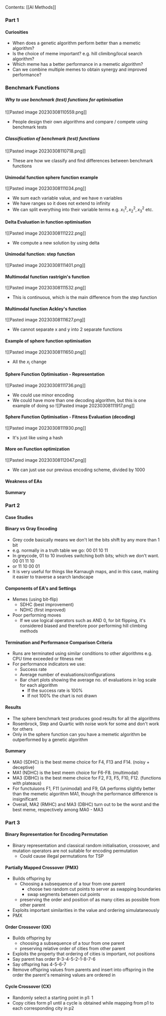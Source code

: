 Contents:
[[AI Methods]]

### Part 1
#### Curiosities
- When does a genetic algorithm perform better than a memetic algorithm?
- Is the choice of meme important? e.g. hill climibng/local search algorithm?
- Which meme has a better performance in a memetic algorithm?
- Can we combine multiple memes to obtain synergy and improved performance?
### Benchmark Functions
##### Why to use benchmark (test) functions for optimisation
![[Pasted image 20230308110559.png]]
- People design their own algorithms and compare / compete using benchmark tests

##### Classification of benchmark (test) functions
![[Pasted image 20230308110718.png]]
- These are how we classify and find differences between benchmark functions
#### Unimodal function sphere function example
![[Pasted image 20230308111034.png]]
- We sum each variable value, and we have n variables
- We have ranges so it does not extend to infinity
- We can split everything into their variable terms e.g. $x_1^2, x_2^2, x_3^2$ etc.
#### Delta Evaluation in function optimisation
![[Pasted image 20230308111222.png]]
- We compute a new solution by using delta
#### Unimodal function: step function
![[Pasted image 20230308111401.png]]

#### Multimodal function rastrigin's function
![[Pasted image 20230308111532.png]]
- This is continuous, which is the main difference from the step function
#### Multimodal function Ackley's function
![[Pasted image 20230308111627.png]]
- We cannot separate x and y into 2 separate functions
#### Example of sphere function optimisation
![[Pasted image 20230308111650.png]]
- All the $x_i$ change
#### Sphere Function Optimisation - Representation
![[Pasted image 20230308111736.png]]
- We could use minor encoding
- We could have more than one decoding algorithm, but this is one example of doing so
![[Pasted image 20230308111917.png]]

#### Sphere Function Optimisation - Fitness Evaluation (decoding)
![[Pasted image 20230308111930.png]]
- It's just like using a hash
#### More on Function optimization
![[Pasted image 20230308112047.png]]
- We can just use our previous encoding scheme, divided by 1000
#### Weakness of EAs
#### Summary
### Part 2
#### Case Studies

#### Binary vs Gray Encoding
- Grey code basically means we don't let the bits shift by any more than 1 bit
- e.g. normally in a truth table we go:
00
01
10
11
- In greycode, 01 to 10 involves switching both bits; which we don't want. 
00
01
11
10
- or
11
10
00
01
- It is very useful for things like Karnaugh maps, and in this case, making it easier to traverse a search landscape
#### Components of EA's and Settings
- Memes (using bit-flip)
	- SDHC (best improvement)
	- NDHC (first improved)
- Poor performing moves
	- If we use logical operators such as AND 0, for bit flipping, it's considered biased and therefore poor performing hill climbing methods
#### Termination and Performance Comparison Criteria
- Runs are terminated using similar conditions to other algorithms e.g. CPU time exceeded or fitness met
- For performance indicators we use:
	- Success rate
	- Average number of evaluations/configurations
	- Bar chart plots showing the average no. of evaluations in log scale for each algorithm
		- If the success rate is 100%
		- If not 100% the chart is not drawn
#### Results
- The sphere benchmark test produces good results for all the algorithms
- Rosenbrock, Step and Quartic with noise work for some and don't work for others
- Only in the sphere function can you have a memetic algorithm be outperformed by a genetic algorithm
#### Summary
- MA0 (SDHC) is the best meme choice for F4, F13 and F14. (noisy + deceptive)
- MA1 (NDHC) is the best meem choice for F6-F8. (multimodal)
- MA3 (DBHC) is the best meme choice for F2, F3, F5, F10, F12. (functions with plateaus)
- For functuiuons F1, F11 (unimodal) and F9, GA performs slightly better than the memetic algorithm MA1, though the performance difference is insignificant
- Overall, MA2 (RMHC) and MA3 (DBHC) turn out to be the worst and the best meme, respectively among MA0 - MA3
### Part 3
#### Binary Representation for Encoding Permutation
- Binary representation and classical random initialisation, crossover, and mutation operators are not suitable for encoding permutation
	- Could cause illegal permutations for TSP
#### Partially Mapped Crossover (PMX)
- Builds offspring by
	- Choosing a subsequence of a tour from one parent
		- choose two random cut points to server as swapping boundaries
		- swap segments between cut points
	- preserving the order and position of as many cities as possible from other parent
- Exploits important similarities in the value and ordering simulataneously
- PMX 
#### Order Crossover (OX)
- Builds offspring by
	- choosing a subsequence of a tour from one parent
	- preserving relative order of cities from other parent
- Exploits the property that ordering of cities is important, not positions
- Say parent has order 9-3-4-5-2-1-8-7-6
- Say offspring has 4-5-6-7
- Remove offspring values from parents and insert into offspring in the order the parent's remaining values are ordered in
#### Cycle Crossover (CX)
- Randomly select a starting point in p1: 1
- Copy cities form p1 until a cycle is obtained while mapping from p1 to each corresponding city in p2
####
####
####
####
####
####
####
####
####
####
####
####
